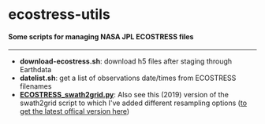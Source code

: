 # ecostress-utils
#### Some scripts for managing NASA JPL ECOSTRESS files
---
* **download-ecostress.sh**: download h5 files after staging through Earthdata
* **datelist.sh**: get a list of observations date/times from ECOSTRESS filenames
* [**ECOSTRESS_swath2grid.py**](https://github.com/spestana/ECOSTRESS_swath2grid): Also see this (2019) version of the swath2grid script to which I've added different resampling options ([to get the latest offical version here](https://git.earthdata.nasa.gov/projects/LPDUR/repos/ecostress_swath2grid/browse))
